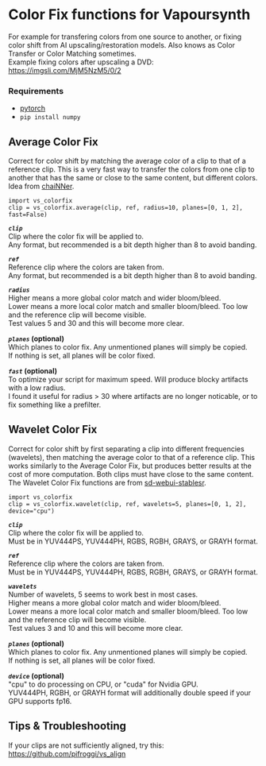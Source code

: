 # Color Fix functions for Vapoursynth

For example for transfering colors from one source to another, or fixing color shift from AI upscaling/restoration models. Also knows as Color Transfer or Color Matching sometimes.  
Example fixing colors after upscaling a DVD: https://imgsli.com/MjM5NzM5/0/2

### Requirements
* [pytorch](https://pytorch.org/) 
* `pip install numpy`

## Average Color Fix
Correct for color shift by matching the average color of a clip to that of a reference clip. This is a very fast way to transfer the colors from one clip to another that has the same or close to the same content, but different colors. Idea from [chaiNNer](https://github.com/chaiNNer-org/chaiNNer).

    import vs_colorfix
    clip = vs_colorfix.average(clip, ref, radius=10, planes=[0, 1, 2], fast=False)

__*`clip`*__  
Clip where the color fix will be applied to.  
Any format, but recommended is a bit depth higher than 8 to avoid banding.

__*`ref`*__  
Reference clip where the colors are taken from.  
Any format, but recommended is a bit depth higher than 8 to avoid banding.

__*`radius`*__  
Higher means a more global color match and wider bloom/bleed.  
Lower means a more local color match and smaller bloom/bleed. Too low and the reference clip will become visible.  
Test values 5 and 30 and this will become more clear.

__*`planes`* (optional)__  
Which planes to color fix. Any unmentioned planes will simply be copied.  
If nothing is set, all planes will be color fixed.

 __*`fast`* (optional)__  
To optimize your script for maximum speed. Will produce blocky artifacts with a low radius.  
I found it useful for radius > 30 where artifacts are no longer noticable, or to fix something like a prefilter.

## Wavelet Color Fix
Correct for color shift by first separating a clip into different frequencies (wavelets), then matching the average color to that of a reference clip. This works similarly to the Average Color Fix, but produces better results at the cost of more computation. Both clips must have close to the same content. The Wavelet Color Fix functions are from [sd-webui-stablesr](https://github.com/pkuliyi2015/sd-webui-stablesr/blob/master/srmodule/colorfix.py).  

    import vs_colorfix
    clip = vs_colorfix.wavelet(clip, ref, wavelets=5, planes=[0, 1, 2], device="cpu")

__*`clip`*__  
Clip where the color fix will be applied to.  
Must be in YUV444PS, YUV444PH, RGBS, RGBH, GRAYS, or GRAYH format.

__*`ref`*__  
Reference clip where the colors are taken from.  
Must be in YUV444PS, YUV444PH, RGBS, RGBH, GRAYS, or GRAYH format.

__*`wavelets`*__  
Number of wavelets, 5 seems to work best in most cases.  
Higher means a more global color match and wider bloom/bleed.  
Lower means a more local color match and smaller bloom/bleed. Too low and the reference clip will become visible.  
Test values 3 and 10 and this will become more clear.

__*`planes`* (optional)__  
Which planes to color fix. Any unmentioned planes will simply be copied.  
If nothing is set, all planes will be color fixed.

__*`device`* (optional)__  
"cpu" to do processing on CPU, or "cuda" for Nvidia GPU.  
YUV444PH, RGBH, or GRAYH format will additionally double speed if your GPU supports fp16.

## Tips & Troubleshooting
If your clips are not sufficiently aligned, try this: https://github.com/pifroggi/vs_align

